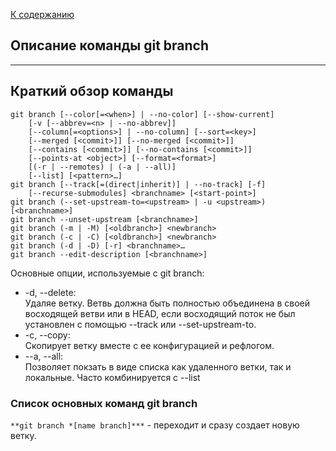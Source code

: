 [К содержанию](./README.md)
## Описание команды git branch

---

## Краткий обзор команды
```bash=git
git branch [--color[=<when>] | --no-color] [--show-current]
	[-v [--abbrev=<n> | --no-abbrev]]
	[--column[=<options>] | --no-column] [--sort=<key>]
	[--merged [<commit>]] [--no-merged [<commit>]]
	[--contains [<commit>]] [--no-contains [<commit>]]
	[--points-at <object>] [--format=<format>]
	[(-r | --remotes) | (-a | --all)]
	[--list] [<pattern>…​]
git branch [--track[=(direct|inherit)] | --no-track] [-f]
	[--recurse-submodules] <branchname> [<start-point>]
git branch (--set-upstream-to=<upstream> | -u <upstream>) [<branchname>]
git branch --unset-upstream [<branchname>]
git branch (-m | -M) [<oldbranch>] <newbranch>
git branch (-c | -C) [<oldbranch>] <newbranch>
git branch (-d | -D) [-r] <branchname>…​
git branch --edit-description [<branchname>]
```

Основные опции, используемые с git branch:
*  -d, --delete:<br>
    Удаляе ветку. Ветвь должна быть полностью объединена в своей восходящей ветви или в HEAD, если восходящий поток не был установлен с помощью --track или --set-upstream-to.
*  -c, --copy:<br>
    Скопирует ветку вместе с ее конфигурацией и рефлогом.
*  --a, --all:<br>
    Позволяет покзать в виде списка как удаленного ветки, так и локальные. Часто комбинируется с --list

### Список основных команд git branch

```**git branch *[name branch]***``` - переходит и сразу создает новую ветку.


 